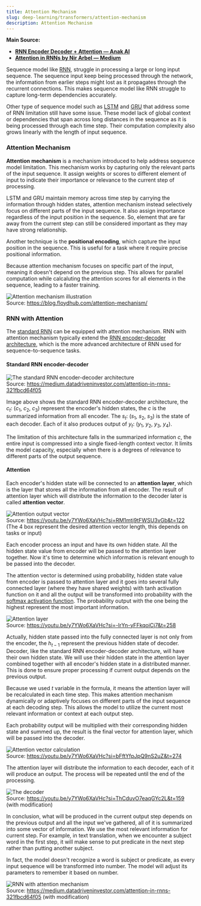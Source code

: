 ```yaml
---
title: Attention Mechanism
slug: deep-learning/transformers/attention-mechanism
description: Attention Mechanism
---
```


**Main Source:**

- **[RNN Encoder Decoder + Attention — Anak AI](https://youtu.be/y7YWo6XaVHc?si=4etprkoHN-e3X_vj)**
- **[Attention in RNNs by Nir Arbel — Medium](https://medium.datadriveninvestor.com/attention-in-rnns-321fbcd64f05)**

Sequence model like [RNN](/cs-notes/deep-learning/rnn), struggle in processing a large or long input sequence. The sequence input keep being processed through the network, the information from earlier steps might lost as it propagates through the recurrent connections. This makes sequence model like RNN struggle to capture long-term dependencies accurately.

Other type of sequence model such as [LSTM](/cs-notes/deep-learning/lstm) and [GRU](/cs-notes/deep-learning/gru) that address some of RNN limitation still have some issue. These model lack of global context or dependencies that span across long distances in the sequence as it is being processed through each time step. Their computation complexity also grows linearly with the length of input sequence.

### Attention Mechanism

**Attention mechanism** is a mechanism introduced to help address sequence model limitation. This mechanism works by capturing only the relevant parts of the input sequence. It assign weights or scores to different element of input to indicate their importance or relevance to the current step of processing.

LSTM and GRU maintain memory across time step by carrying the information through hidden states, attention mechanism instead selectively focus on different parts of the input sequence. It also assign importance regardless of the input position in the sequence. So, element that are far away from the current step can still be considered important as they may have strong relationship.

Another technique is the **positional encoding**, which capture the input position in the sequence. This is useful for a task where it require precise positional information.

Because attention mechanism focuses on specific part of the input, meaning it doesn't depend on the previous step. This allows for parallel computation while calcaluting the attention scores for all elements in the sequence, leading to a faster training.

![Attention mechanism illustration](./attention-mechanism.png)  
Source: https://blog.floydhub.com/attention-mechanism/

### RNN with Attention

The [standard RNN](/cs-notes/deep-learning/rnn) can be equipped with attention mechanism. RNN with attention mechanism typically extend the [RNN encoder-decoder architecture](/cs-notes/deep-learning/rnn#rnn-encoder-decoder), which is the more advanced architecture of RNN used for sequence-to-sequence tasks.

#### Standard RNN encoder-decoder

![The standard RNN encoder-decoder architecture](./rnn-encoder-decoder.png)  
Source: https://medium.datadriveninvestor.com/attention-in-rnns-321fbcd64f05

Image above shows the standard RNN encoder-decoder architecture, the $c_t$: ($c_1$, $c_2$, $c_3$) represent the encoder's hidden states, the $c$ is the summarized information from all encoder. The $s_t$: ($s_1$, $s_2$, $s_3$) is the state of each decoder. Each of it also produces output of $y_t$: ($y_1$, $y_2$, $y_3$, $y_4$).

The limitation of this architecture falls in the summarized information $c$, the entire input is compressed into a single fixed-length context vector. It limits the model capacity, especially when there is a degrees of relevance to different parts of the output sequence.

#### Attention

Each encoder's hidden state will be connected to an **attention layer**, which is the layer that stores all the information from all encoder. The result of attention layer which will distribute the information to the decoder later is called **attention vector**.

![Attention output vector](./attention-vector.png)  
Source: https://youtu.be/y7YWo6XaVHc?si=RM1mtj9tFWSU3vGb&t=122  
(The 4 box represent the desired attention vector length, this depends on tasks or input)

Each encoder process an input and have its own hidden state. All the hidden state value from encoder will be passed to the attention layer together. Now it's time to determine which information is relevant enough to be passed into the decoder.

The attention vector is determined using probability, hidden state value from encoder is passed to attention layer and it goes into several fully connected layer (where they have shared weights) with tanh activation function on it and all the output will be transformed into probability with the [softmax activation function](/cs-notes/deep-learning/neural-network#softmax-activation-function). The probability output with the one being the highest represent the most important information.

![Attention layer](./attention-layer.png)  
Source: https://youtu.be/y7YWo6XaVHc?si=-lrYn-yFFkqoiCj7&t=258

Actually, hidden state passed into the fully connected layer is not only from the encoder, the $h_{t - 1}$ represent the previous hidden state of decoder. Decoder, like the standard RNN encoder-decoder architecture, will have their own hidden state. We will use their hidden state in the attention layer combined together with all encoder's hidden state in a distributed manner. This is done to ensure proper processing if current output depends on the previous output.

Because we used $t$ variable in the formula, it means the attention layer will be recalculated in each time step. This makes attention mechanism dynamically or adaptively focuses on different parts of the input sequence at each decoding step. This allows the model to utilize the current most relevant information or context at each output step.

Each probability output will be multiplied with their corresponding hidden state and summed up, the result is the final vector for attention layer, which will be passed into the decoder.

![Attention vector calculation](./attention-layer-2.png)  
Source: https://youtu.be/y7YWo6XaVHc?si=bFftYfpJpQ9nS2uZ&t=274

The attention layer will distribute the information to each decoder, each of it will produce an output. The process will be repeated until the end of the processing.

![The decoder](./rnn-attention-decoder.png)  
Source: https://youtu.be/y7YWo6XaVHc?si=ThCduvO7eaqGYc2L&t=159 (with modification)

In conclusion, what will be produced in the current output step depends on the previous output and all the input we've gathered, all of it is summarized into some vector of information. We use the most relevant information for current step. For example, in text translation, when we encounter a subject word in the first step, it will make sense to put predicate in the next step rather than putting another subject. 

In fact, the model doesn't recognize a word is subject or predicate, as every input sequence will be transformed into number. The model will adjust its parameters to remember it based on number.

![RNN with attention mechanism](./rnn-attention.png)  
Source: https://medium.datadriveninvestor.com/attention-in-rnns-321fbcd64f05 (with modification)
